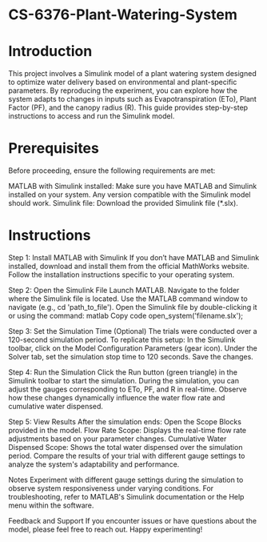 # CS-6376-Plant-Watering-System

# Introduction
This project involves a Simulink model of a plant watering system designed to optimize water delivery based on environmental and plant-specific parameters. By reproducing the experiment, you can explore how the system adapts to changes in inputs such as Evapotranspiration (ETo), Plant Factor (PF), and the canopy radius (R). This guide provides step-by-step instructions to access and run the Simulink model.

# Prerequisites
Before proceeding, ensure the following requirements are met:

MATLAB with Simulink installed: Make sure you have MATLAB and Simulink installed on your system. Any version compatible with the Simulink model should work.
Simulink file: Download the provided Simulink file (*.slx).

# Instructions

Step 1: 
Install MATLAB with Simulink
If you don’t have MATLAB and Simulink installed, download and install them from the official MathWorks website. Follow the installation instructions specific to your operating system.

Step 2: 
Open the Simulink File
Launch MATLAB.
Navigate to the folder where the Simulink file is located. Use the MATLAB command window to navigate (e.g., cd 'path_to_file').
Open the Simulink file by double-clicking it or using the command:
matlab
Copy code
open_system('filename.slx');

Step 3: 
Set the Simulation Time (Optional)
The trials were conducted over a 120-second simulation period. To replicate this setup:
In the Simulink toolbar, click on the Model Configuration Parameters (gear icon).
Under the Solver tab, set the simulation stop time to 120 seconds.
Save the changes.

Step 4: 
Run the Simulation
Click the Run button (green triangle) in the Simulink toolbar to start the simulation.
During the simulation, you can adjust the gauges corresponding to ETo, PF, and R in real-time. Observe how these changes dynamically influence the water flow rate and cumulative water dispensed.

Step 5:
View Results
After the simulation ends:
Open the Scope Blocks provided in the model.
Flow Rate Scope: Displays the real-time flow rate adjustments based on your parameter changes.
Cumulative Water Dispensed Scope: Shows the total water dispensed over the simulation period.
Compare the results of your trial with different gauge settings to analyze the system's adaptability and performance.

Notes
Experiment with different gauge settings during the simulation to observe system responsiveness under varying conditions.
For troubleshooting, refer to MATLAB's Simulink documentation or the Help menu within the software.

Feedback and Support
If you encounter issues or have questions about the model, please feel free to reach out. Happy experimenting!
